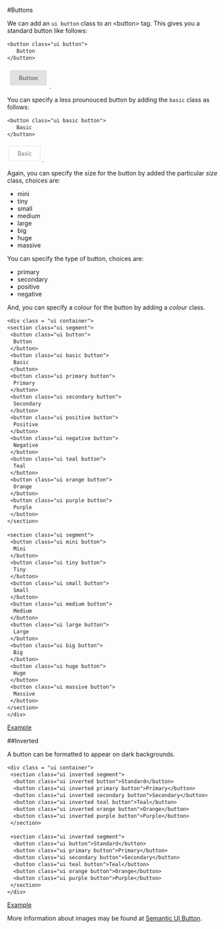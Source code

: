 #Buttons

We can add an `ui button` class to an &lt;button&gt; tag. This gives you a standard button like follows:

~~~
<button class="ui button">
   Button
</button>
~~~

![](img/button1.PNG).

You can specify a less prounouced button by adding the `basic` class as follows:

~~~
<button class="ui basic button">
   Basic
</button>
~~~

![](img/button2.PNG).

Again, you can specify the size for the button by added the particular *size* class, choices are:

 - mini
 - tiny
 - small
 - medium
 - large
 - big
 - huge
 - massive
 

You can specify the type of button, choices are:
 
 - primary
 - secondary
 - positive
 - negative
 

And, you can specify a colour for the button by adding a *colour* class.
 
 ~~~
<div class = "ui container">
 <section class="ui segment">
  <button class="ui button">
   Button
  </button>
  <button class="ui basic button">
   Basic
  </button>
  <button class="ui primary button">
   Primary
  </button>
  <button class="ui secondary button">
   Secondary
  </button>
  <button class="ui positive button">
   Positive
  </button>
  <button class="ui negative button">
   Negative
  </button>
  <button class="ui teal button">
   Teal
  </button>
  <button class="ui orange button">
   Orange
  </button>
  <button class="ui purple button">
   Purple
  </button>
 </section>

 <section class="ui segment">
  <button class="ui mini button">
   Mini
  </button>
  <button class="ui tiny button">
   Tiny
  </button>
  <button class="ui small button">
   Small
  </button>
  <button class="ui medium button">
   Medium
  </button>
  <button class="ui large button">
   Large
  </button>
  <button class="ui big button">
   Big
  </button>
  <button class="ui huge button">
   Huge
  </button>
  <button class="ui massive button">
   Massive
  </button>
 </section>
</div>
~~~

<a href="archives/Class Htmls/example7.html" target="_blank">Example</a>

##Inverted

A button can be formatted to appear on dark backgrounds.

~~~
<div class = "ui container">
 <section class="ui inverted segment">
  <button class="ui inverted button">Standard</button>
  <button class="ui inverted primary button">Primary</button>
  <button class="ui inverted secondary button">Secondary</button>
  <button class="ui inverted teal button">Teal</button>
  <button class="ui inverted orange button">Orange</button>
  <button class="ui inverted purple button">Purple</button>
 </section>

 <section class="ui inverted segment">
  <button class="ui button">Standard</button>
  <button class="ui primary button">Primary</button>
  <button class="ui secondary button">Secondary</button>
  <button class="ui teal button">Teal</button>
  <button class="ui orange button">Orange</button>
  <button class="ui purple button">Purple</button>
 </section>
</div>
~~~

<a href="archives/Class Htmls/example8.html" target="_blank">Example</a>
 

More information about images may be found at <a href ="https://semantic-ui.com/elements/button.html" target = "_blank">Semantic UI Button</a>.

